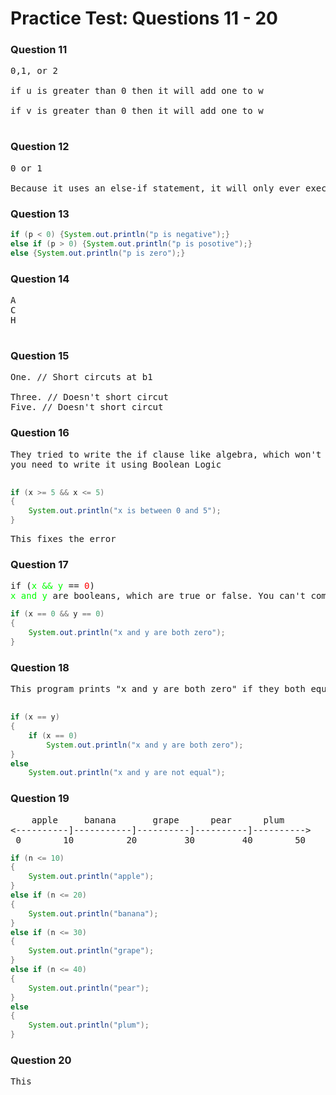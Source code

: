# Practice Test: Questions 11 - 20
### Question 11 
<pre>
0,1, or 2 <br>
if u is greater than 0 then it will add one to w <br>
if v is greater than 0 then it will add one to w <br>
</pre>
### Question 12 
<pre>
0 or 1 <br>
Because it uses an else-if statement, it will only ever execute one of the clauses 
</pre>
### Question 13 
```java
if (p < 0) {System.out.println("p is negative");}
else if (p > 0) {System.out.println("p is posotive");}
else {System.out.println("p is zero");}
```

### Question 14 
<pre>
A
C
H

</pre>
### Question 15 
<pre>
One. // Short circuts at b1 <br>
Three. // Doesn't short circut
Five. // Doesn't short circut
</pre>
### Question 16 
<pre>
They tried to write the if clause like algebra, which won't compile 
you need to write it using Boolean Logic <br>
</pre>
```java
if (x >= 5 && x <= 5)
{
    System.out.println("x is between 0 and 5");
}
```
<pre>
This fixes the error
</pre>
### Question 17 
<pre>
if (<font color="#00FF00">x && y</font> == <font color="red">0</font>)
<font color="#00FF00">x and y</font> are booleans, which are true or false. You can't compare booleans to an <font color="red">integer</font> 
</pre>
```java
if (x == 0 && y == 0)
{
    System.out.println("x and y are both zero");
}
```
### Question 18 
<pre>
This program prints "x and y are both zero" if they both equal 0, and it prints "x and y are not equal if they are not equal <br>
</pre>
```java
if (x == y)
{
    if (x == 0)
        System.out.println("x and y are both zero");
}
else 
    System.out.println("x and y are not equal");
```
### Question 19 
<pre>
    apple     banana       grape      pear      plum
<----------]-----------]----------]----------]---------->
 0        10          20         30         40        50 
</pre>
```java
if (n <= 10)
{
    System.out.println("apple");
}
else if (n <= 20)
{
    System.out.println("banana");
}
else if (n <= 30)
{
    System.out.println("grape");
}
else if (n <= 40)
{
    System.out.println("pear");
}
else 
{
    System.out.println("plum");
}
```
### Question 20 
<pre>
This 
</pre>